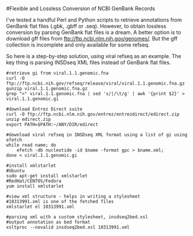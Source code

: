 #Flexible and Lossless Conversion of NCBI GenBank Records

I've tested a handful Perl and Python scripts to retrieve annotations from GenBank flat files (.gbk, .gbff or .seq). However, to obtain lossless conversion by parsing GenBank flat files is a dream. A better option is to download gff files from ftp://ftp.ncbi.nlm.nih.gov/genomes/. But the gff collection is incomplete and only available for some refseq.

So here is a step-by-step solution, using viral refseq as an example. The key thing is parsing INSDseq XML files instead of GenBank flat files.

    #retrieve gi from viral.1.1.genomic.fna
    curl -O ftp://ftp.ncbi.nih.gov/refseq/release/viral/viral.1.1.genomic.fna.gz
    gunzip viral.1.1.genomic.fna.gz
    grep ">" viral.1.1.genomic.fna | sed 's/|/\t/g' | awk '{print $2}' > viral.1.1.genomic.gi

    #download Entrez Direct suite
    curl -O ftp://ftp.ncbi.nlm.nih.gov/entrez/entrezdirect/edirect.zip
    unzip edirect.zip
    export PATH=$PATH:~/ANY/DIR/edirect
    
    #download viral refseq in INSDseq XML format using a list of gi using efetch
    while read name; do
        efetch -db nucleotide -id $name -format gpc > $name.xml;
    done < viral.1.1.genomic.gi 

    #install xmlstarlet
    #Ubuntu
    sudo apt-get install xmlstarlet
    #RedHat/CENTOS/Fedora
    yum install xmlstarlet
    
    #view xml structure - helps in writing a stylesheet
    #10313991.xml is one of the fetched files
    xmlstarlet el 10313991.xml

    #parsing xml with a custom stylesheet, insdseq2bed.xsl
    #output annotation as bed format
    xsltproc --novalid insdseq2bed.xsl 10313991.xml
